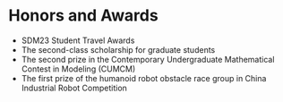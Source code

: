 # Honors and Awards
* SDM23 Student Travel Awards
* The second-class scholarship for graduate students
* The second prize in the Contemporary Undergraduate Mathematical Contest in Modeling (CUMCM)
* The first prize of the humanoid robot obstacle race group in China Industrial Robot Competition